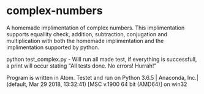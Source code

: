 # complex-numbers
A homemade implimentation of complex numbers. This implimentation supports equallity check, addition, subtraction, conjugation and multiplication with both the homemade implimentation and the implimentation supported by python. 

python test_complex.py - Will run all made test, if everything is successfull, a print will occur stating "All tests done. No errors! Hurrah!"

Program is written in Atom.
Testet and run on Python 3.6.5 | Anaconda, Inc.| (default, Mar 29 2018, 13:32:41) [MSC v.1900 64 bit (AMD64)] on win32
